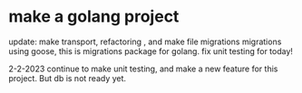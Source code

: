# make a golang project

update: make transport, refactoring , and make file migrations
migrations using goose, this is migrations package for golang. 
fix unit testing for today!

2-2-2023
continue to make unit testing, and make a new feature for this project. But db is not ready yet.